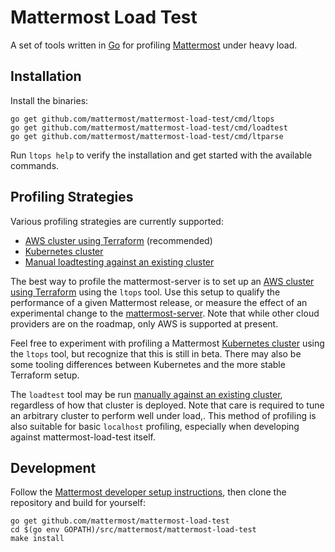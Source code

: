 # Mattermost Load Test 

A set of tools written in [Go](https://golang.org/) for profiling [Mattermost](https://github.com/mattermost/mattermost-server) under heavy load.

## Installation

Install the binaries:
```
go get github.com/mattermost/mattermost-load-test/cmd/ltops
go get github.com/mattermost/mattermost-load-test/cmd/loadtest
go get github.com/mattermost/mattermost-load-test/cmd/ltparse
```

Run `ltops help` to verify the installation and get started with the available commands.

## Profiling Strategies

Various profiling strategies are currently supported:
* [AWS cluster using Terraform](docs/terraform.md) (recommended)
* [Kubernetes cluster](docs/kubernetes.md)
* [Manual loadtesting against an existing cluster](docs/manual.md)

The best way to profile the mattermost-server is to set up an [AWS cluster using Terraform](docs/terraform.md) using the `ltops` tool. Use this setup to qualify the performance of a given Mattermost release, or measure the effect of an experimental change to the [mattermost-server](https://github.com/mattermost/mattermost-server). Note that while other cloud providers are on the roadmap, only AWS is supported at present.

Feel free to experiment with profiling a Mattermost [Kubernetes cluster](docs/kubernetes.md) using the `ltops` tool, but recognize that this is still in beta. There may also be some tooling differences between Kubernetes and the more stable Terraform setup.

The `loadtest` tool may be run [manually against an existing cluster](docs/manual.md), regardless of how that cluster is deployed. Note that care is required to tune an arbitrary cluster to perform well under load,. This method of profiling is also suitable for basic `localhost` profiling, especially when developing against mattermost-load-test itself.

## Development

Follow the [Mattermost developer setup instructions](https://developers.mattermost.com/contribute/server/developer-setup/), then clone the repository and build for yourself:

```
go get github.com/mattermost/mattermost-load-test
cd $(go env GOPATH)/src/mattermost/mattermost-load-test
make install
```
